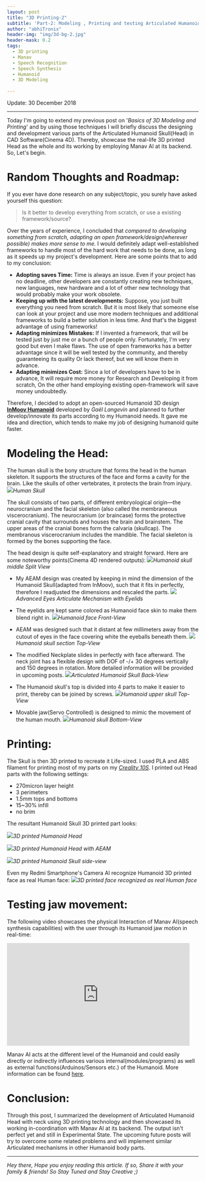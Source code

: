 ```yaml
---
layout: post
title: "3D Printing-2"
subtitle: 'Part-2: Modeling , Printing and testing Articulated Humanoid Skull'
author: "abhiTronix"
header-img: "img/3d-bg-2.jpg"
header-mask: 0.2
tags:
  - 3D printing
  - Manav
  - Speech Recognition
  - Speech Synthesis
  - Humanoid
  - 3D Modeling
  
---
```


Update: 30 December 2018

---

Today I'm going to extend my previous post on '*Basics of 3D Modeling and Printing*' and by using those techniques I will briefly discuss the designing and development various parts of the Articulated Humanoid Skull(Head) in CAD Software(Cinema 4D). Thereby, showcase the real-life 3D printed Head as the whole and its working by employing Manav AI at its backend. So, Let's begin.

# Random Thoughts and Roadmap:

If you ever have done research on any subject/topic, you surely have asked yourself this question: 

> Is it better to develop everything from scratch, or use a existing framework/source?

Over the years of experience, I concluded that *compared to developing something from scratch, adapting an open framework/design(wherever possible) makes more sense to me.* I would definitely adapt well-established frameworks to handle most of the hard work that needs to be done, as long as it speeds up my project's development. Here are some points that to add to my conclusion: 
- **Adopting saves Time:** Time is always an issue. Even if your project has no deadline, other developers are constantly creating new techniques, new languages, new hardware and a lot of other new technology that would probably make your work obsolete. 
- **Keeping up with the latest developments:** Suppose, you just built everything you need from scratch. But it is most likely that someone else can look at your project and use more modern techniques and additional frameworks to build a better solution in less time. And that's the biggest advantage of using frameworks!
- **Adapting minimizes Mistakes:** If I invented a framework, that will be tested just by just me or a bunch of people only. Fortunately, I'm very good but even I make flaws. The use of open frameworks has a better advantage since it will be well tested by the community, and thereby guaranteeing its quality Or lack thereof, but we will know them in advance.
- **Adapting minimizes Cost:** Since a lot of developers have to be in advance, It will require more money for Research and Developing it from scratch, On the other hand employing existing open-framework will save money undoubtedly.

Therefore, I decided to adopt an open-sourced Humanoid 3D design [**InMoov Humanoid**](http://inmoov.fr) developed by _Gaël Langevin_ and planned to further develop/innovate its parts according to my Humanoid needs. It gave me idea and direction, which tends to make my job of designing humanoid quite faster.

# Modeling the Head:

The human skull is the bony structure that forms the head in the human skeleton. It supports the structures of the face and forms a cavity for the brain. Like the skulls of other vertebrates, it protects the brain from injury.
![](/img/in-post/3d/3d-2-0.jpg)*Human Skull*

The skull consists of two parts, of different embryological origin—the neurocranium and the facial skeleton (also called the membraneous viscerocranium). The neurocranium (or braincase) forms the protective cranial cavity that surrounds and houses the brain and brainstem. The upper areas of the cranial bones form the calvaria (skullcap). The membranous viscerocranium includes the mandible. The facial skeleton is formed by the bones supporting the face.


The head design is quite self-explanatory and straight forward. Here are some noteworthy points(Cinema 4D rendered outputs):
![](/img/in-post/3d/3d-2-3.jpg)*Humanoid skull middle Split View*

- My AEAM design was created by keeping in mind the dimension of the Humanoid Skull(adapted from InMoov), such that it fits in perfectly, therefore I readjusted the dimensions and rescaled the parts.
![](/img/in-post/3d/3d-2-1.jpg)*Advanced Eyes Articulate Mechanism with Eyelids*

- The eyelids are kept same colored as Humanoid face skin to make them blend right in. 
![](/img/in-post/3d/3d-2-8.jpg)*Humanoid face Front-View*

- AEAM was designed such that it distant at few millimeters away from the cutout of eyes in the face covering white the eyeballs beneath them.
![](/img/in-post/3d/3d-2-6.jpg)*Humanoid skull section Top-View*

- The modified Neckplate slides in perfectly with face afterward. The neck joint has a flexible design with DOF of -/+ 30 degrees vertically and 150 degrees in rotation. More detailed information will be provided in upcoming posts.
![](/img/in-post/3d/3d-2-9.jpg)*Articulated Humanoid Skull Back-View*

- The Humanoid skull's top is divided into 4 parts to make it easier to print, thereby can be joined by screws.
![](/img/in-post/3d/3d-2-7.jpg)*Humanoid upper skull Top-View*

- Movable jaw(Servo Controlled) is designed to mimic the movement of the human mouth.
![](/img/in-post/3d/3d-2-11.jpg)*Humanoid skull Bottom-View*

# Printing:
The Skull is then 3D printed to recreate it Life-sized. I used PLA and ABS filament for printing most of my parts on my [*Creality 10S*](https://all3dp.com/1/creality-cr-10s-pro-review-3d-printer-specs/). I printed out Head parts with the following settings:

- 270micron layer height
- 3 perimeters
- 1.5mm tops and bottoms
- 15~30% infill
- no brim

The resultant Humanoid Skull 3D printed part looks:

![](/img/in-post/3d/3d-2-2.jpg)*3D printed Humanoid Head*

![](/img/in-post/3d/3d-2-4.jpg)*3D printed Humanoid Head with AEAM*

![](/img/in-post/3d/3d-2-5.jpg)*3D printed Humanoid Skull side-view* 

Even my Redmi Smartphone's Camera AI recognize Humanoid 3D printed face as real Human face:
![](/img/in-post/3d/3d-2-10.png)*3D printed face recognized as real Human face* 

# Testing jaw movement:
The following video showcases the physical Interaction of Manav AI(speech synthesis capabilities) with the user through its Humanoid jaw motion in real-time:

<iframe width="480" height="270" src="https://www.youtube.com/embed/6uor7ATG0AQ" frameborder="0" allow="accelerometer; autoplay; encrypted-media; gyroscope; picture-in-picture" allowfullscreen></iframe>

Manav AI acts at the different level of the Humanoid and could easily directly or indirectly influences various internal(modules/programs) as well as external functions(Arduinos/Sensors etc.) of the Humanoid. More information can be found [here](https://abhitronix.github.io/2018/12/23/humanoid-Brain-4/#control-system-flow).

# Conclusion:
Through this post, I summarized the development of Articulated Humanoid Head with neck using 3D printing technology and then showcased its working in-coordination with Manav AI at its backend. The output isn't perfect yet and still in Experimental State. The upcoming future posts will try to overcome some related problems and will implement similar Articulated mechanisms in other Humanoid body parts.

---

*Hey there, Hope you enjoy reading this article. If so, Share it with your family & friends! So Stay Tuned and Stay Creative ;)*


